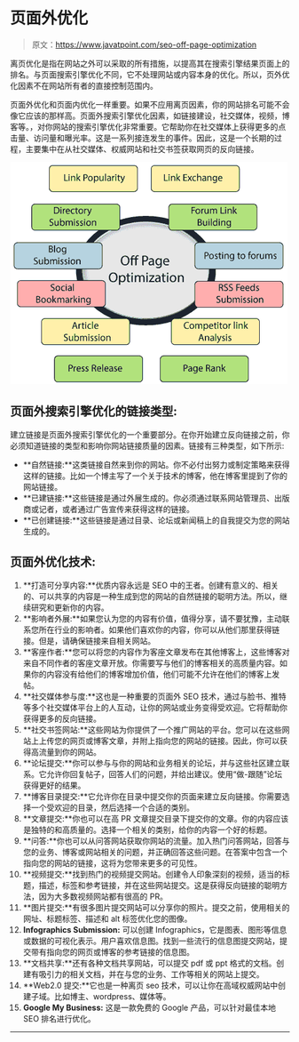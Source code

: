 # 页面外优化

> 原文：<https://www.javatpoint.com/seo-off-page-optimization>

离页优化是指在网站之外可以采取的所有措施，以提高其在搜索引擎结果页面上的排名。与页面搜索引擎优化不同，它不处理网站或内容本身的优化。所以，页外优化因素不在网站所有者的直接控制范围内。

页面外优化和页面内优化一样重要。如果不应用离页因素，你的网站排名可能不会像它应该的那样高。页面外搜索引擎优化因素，如链接建设，社交媒体，视频，博客等。，对你网站的搜索引擎优化非常重要。它帮助你在社交媒体上获得更多的点击量、访问量和曝光率。这是一系列接连发生的事件。因此，这是一个长期的过程，主要集中在从社交媒体、权威网站和社交书签获取网页的反向链接。

![SEO Off page optimization](img/44d446c2619c85ff00c97dcef11fa264.png)

## 页面外搜索引擎优化的链接类型:

建立链接是页面外搜索引擎优化的一个重要部分。在你开始建立反向链接之前，你必须知道链接的类型和影响你网站链接质量的因素。链接有三种类型，如下所示:

*   **自然链接:**这类链接自然来到你的网站。你不必付出努力或制定策略来获得这样的链接。比如一个博主写了一个关于技术的博客，他在博客里提到了你的网站链接。
*   **已建链接:**这些链接是通过外展生成的。你必须通过联系网站管理员、出版商或记者，或者通过广告宣传来获得这样的链接。
*   **已创建链接:**这些链接是通过目录、论坛或新闻稿上的自我提交为您的网站生成的。

## 页面外优化技术:

1.  **打造可分享内容:**优质内容永远是 SEO 中的王者。创建有意义的、相关的、可以共享的内容是一种生成到您的网站的自然链接的聪明方法。所以，继续研究和更新你的内容。
2.  **影响者外展:**如果您认为您的内容有价值，值得分享，请不要犹豫，主动联系您所在行业的影响者。如果他们喜欢你的内容，你可以从他们那里获得链接。但是，请确保链接来自相关网站。
3.  **客座作者:**您可以将您的内容作为客座文章发布在其他博客上，这些博客对来自不同作者的客座文章开放。你需要写与他们的博客相关的高质量内容。如果你的内容没有给他们的博客增加价值，他们可能不允许在他们的博客上发帖。
4.  **社交媒体参与度:**这也是一种重要的页面外 SEO 技术，通过与脸书、推特等多个社交媒体平台上的人互动，让你的网站或业务变得受欢迎。它将帮助你获得更多的反向链接。
5.  **社交书签网站:**这些网站为你提供了一个推广网站的平台。您可以在这些网站上上传您的网页或博客文章，并附上指向您的网站的链接。因此，你可以获得高流量到你的网站。
6.  **论坛提交:**你可以参与与你的网站和业务相关的论坛，并与这些社区建立联系。它允许你回复帖子，回答人们的问题，并给出建议。使用“做-跟随”论坛获得更好的结果。
7.  **博客目录提交:**它允许你在目录中提交你的页面来建立反向链接。你需要选择一个受欢迎的目录，然后选择一个合适的类别。
8.  **文章提交:**你也可以在高 PR 文章提交目录下提交你的文章。你的内容应该是独特的和高质量的。选择一个相关的类别，给你的内容一个好的标题。
9.  **问答:**你也可以从问答网站获取你网站的流量。加入热门问答网站，回答与您的业务、博客或网站相关的问题，并正确回答这些问题。在答案中包含一个指向您的网站的链接，这将为您带来更多的可见性。
10.  **视频提交:**找到热门的视频提交网站。创建令人印象深刻的视频，适当的标题，描述，标签和参考链接，并在这些网站提交。这是获得反向链接的聪明方法，因为大多数视频网站都有很高的 PR。
11.  **图片提交:**有很多图片提交网站可以分享你的照片。提交之前，使用相关的网址、标题标签、描述和 alt 标签优化您的图像。
12.  **Infographics Submission:** 可以创建 Infographics，它是图表、图形等信息或数据的可视化表示。用户喜欢信息图。找到一些流行的信息图提交网站，提交带有指向您的网页或博客的参考链接的信息图。
13.  **文档共享:**还有各种文档共享网站，可以提交 pdf 或 ppt 格式的文档。创建有吸引力的相关文档，并在与您的业务、工作等相关的网站上提交。
14.  **Web2.0 提交:**它也是一种离页 seo 技术，可以让你在高域权威网站中创建子域。比如博主、wordpress、媒体等。
15.  **Google My Business:** 这是一款免费的 Google 产品，可以针对最佳本地 SEO 排名进行优化。

* * *